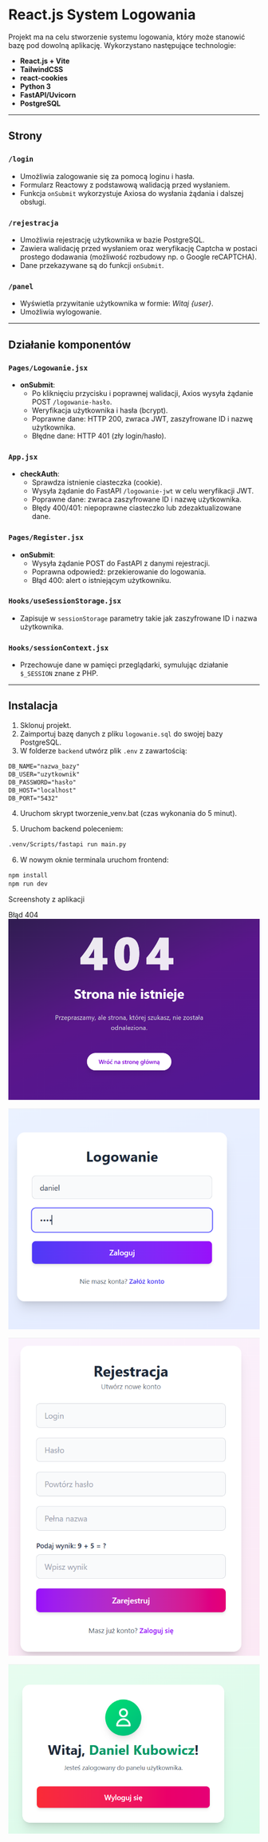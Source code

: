 # React.js System Logowania

Projekt ma na celu stworzenie systemu logowania, który może stanowić bazę pod dowolną aplikację. Wykorzystano następujące technologie:

- **React.js + Vite**
- **TailwindCSS**
- **react-cookies**
- **Python 3**
- **FastAPI/Uvicorn**
- **PostgreSQL**

---

## Strony

### `/login`
- Umożliwia zalogowanie się za pomocą loginu i hasła.
- Formularz Reactowy z podstawową walidacją przed wysłaniem.
- Funkcja `onSubmit` wykorzystuje Axiosa do wysłania żądania i dalszej obsługi.

### `/rejestracja`
- Umożliwia rejestrację użytkownika w bazie PostgreSQL.
- Zawiera walidację przed wysłaniem oraz weryfikację Captcha w postaci prostego dodawania (możliwość rozbudowy np. o Google reCAPTCHA).
- Dane przekazywane są do funkcji `onSubmit`.

### `/panel`
- Wyświetla przywitanie użytkownika w formie: *Witaj {user}*.
- Umożliwia wylogowanie.

---

## Działanie komponentów

### `Pages/Logowanie.jsx`
- **onSubmit**:
  - Po kliknięciu przycisku i poprawnej walidacji, Axios wysyła żądanie POST `/logowanie-hasło`.
  - Weryfikacja użytkownika i hasła (bcrypt).
  - Poprawne dane: HTTP 200, zwraca JWT, zaszyfrowane ID i nazwę użytkownika.
  - Błędne dane: HTTP 401 (zły login/hasło).

### `App.jsx`
- **checkAuth**:
  - Sprawdza istnienie ciasteczka (cookie).
  - Wysyła żądanie do FastAPI `/logowanie-jwt` w celu weryfikacji JWT.
  - Poprawne dane: zwraca zaszyfrowane ID i nazwę użytkownika.
  - Błędy 400/401: niepoprawne ciasteczko lub zdezaktualizowane dane.

### `Pages/Register.jsx`
- **onSubmit**:
  - Wysyła żądanie POST do FastAPI z danymi rejestracji.
  - Poprawna odpowiedź: przekierowanie do logowania.
  - Błąd 400: alert o istniejącym użytkowniku.

### `Hooks/useSessionStorage.jsx`
- Zapisuje w `sessionStorage` parametry takie jak zaszyfrowane ID i nazwa użytkownika.

### `Hooks/sessionContext.jsx`
- Przechowuje dane w pamięci przeglądarki, symulując działanie `$_SESSION` znane z PHP.

---

## Instalacja

1. Sklonuj projekt.
2. Zaimportuj bazę danych z pliku `logowanie.sql` do swojej bazy PostgreSQL.
3. W folderze `backend` utwórz plik `.env` z zawartością:

```env
DB_NAME="nazwa_bazy"
DB_USER="uzytkownik"
DB_PASSWORD="hasło"
DB_HOST="localhost"
DB_PORT="5432"

```
4. Uruchom skrypt tworzenie_venv.bat (czas wykonania do 5 minut).

5. Uruchom backend poleceniem:
```bash
.venv/Scripts/fastapi run main.py
```

6. W nowym oknie terminala uruchom frontend:

```bash
npm install
npm run dev
```

Screenshoty z aplikacji

Błąd 404
![404](https://github.com/daniel-kub/login-system-react-js/blob/main/files/404.png)

![logowanie](https://github.com/daniel-kub/login-system-react-js/blob/main/files/logowanie.png)

![rejestracja](https://github.com/daniel-kub/login-system-react-js/blob/main/files/rejestracja.png)

![zalogowany użytkownik](https://github.com/daniel-kub/login-system-react-js/blob/main/files/zalogowany_uzytkownik.png)